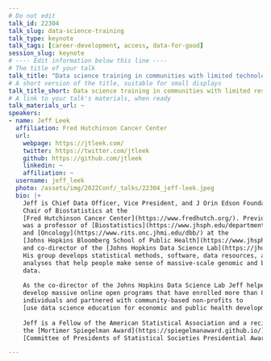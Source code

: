 ```yaml
---
# Do not edit
talk_id: 22304
talk_slug: data-science-training
talk_type: keynote
talk_tags: [career-development, access, data-for-good]
session_slug: keynote
# ---- Edit information below this line ----
# The title of your talk
talk_title: "Data science training in communities with limited technology resources and opportunities"
# A short version of the title, suitable for small displays
talk_title_short: Data science training in communities with limited resources and opportunities
# A link to your talk's materials, when ready
talk_materials_url: ~
speakers:
- name: Jeff Leek
  affiliation: Fred Hutchinson Cancer Center
  url:
    webpage: https://jtleek.com/
    twitter: https://twitter.com/jtleek
    github: https://github.com/jtleek
    linkedin: ~
    affiliation: ~
  username: jeff_leek
  photo: /assets/img/2022Conf/_talks/22304_jeff-leek.jpeg
  bio: |+
    Jeff is Chief Data Officer, Vice President, and J Orin Edson Foundation
    Chair of Biostatistics at the 
    [Fred Hutchinson Cancer Center](https://www.fredhutch.org/). Previously, he
    was a professor of [Biostatistics](https://www.jhsph.edu/departments/biostatistics/)
    and [Oncology](https://www.rits.onc.jhmi.edu/dbb/) at the 
    [Johns Hopkins Bloomberg School of Public Health](https://www.jhsph.edu/)
    and co-director of the [Johns Hopkins Data Science Lab](https://jhudatascience.org/).
    His group develops statistical methods, software, data resources, and data
    analyses that help people make sense of massive-scale genomic and biomedical
    data. 
    
    As the co-director of the Johns Hopkins Data Science Lab Jeff helped to
    develop massive online open programs that have enrolled more than 8 million
    individuals and partnered with community-based non-profits to 
    [use data science education for economic and public health development](https://magazine.jhsph.edu/2019/data-science-careers-baltimores-underserved-community-members).
    
    Jeff is a Fellow of the American Statistical Association and a recipient of
    the [Mortimer Spiegelman Award](https://spiegelmanaward.github.io/) and
    [Committee of Presidents of Statistical Societies Presidential Award](https://en.wikipedia.org/wiki/COPSS_Presidents%27_Award).

---
```


<!-- ABSTRACT ----
Please write abstract below. You may use simple markdown (links, code style, bold, italics)
-->


